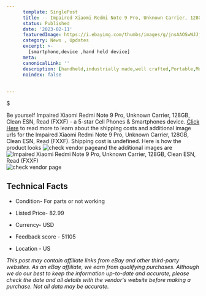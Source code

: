 ```yaml
---
      template: SinglePost
      title: -- Impaired Xiaomi Redmi Note 9 Pro, Unknown Carrier, 128GB, Clean ESN, Read (FXXF)
      status: Published
      date: '2023-02-11'
      featuredImage: https://i.ebayimg.com/thumbs/images/g/jnsAAOSwWJJj5EYh/s-l225.jpg
      category: News , Updates
      excerpt: >-
        [smartphone,device ,hand held device]
      meta:
      canonicalLink: ''
      description: [handheld,industrially made,well crafted,Portable,Mobile,Compact,Convenient,Lightweight,Maneuverable,Man-portable,Miniature,Carriable,Hand-held,Light,Holdable,Transportable,Mobile device,Pocket-sized,On-the-go,Wireless,Cordless,Compact size,Convenient size, smartphone,device ,hand held device]
      noindex: false
      
        
---
```

$

Be yourself Impaired Xiaomi Redmi Note 9 Pro, Unknown Carrier, 128GB, Clean ESN, Read (FXXF) - a 5-star Cell Phones & Smartphones device. [Click Here](https://www.ebay.com/itm/134442942884?hash=item1f4d6c81a4%3Ag%3AjnsAAOSwWJJj5EYh&mkevt=1&mkcid=1&mkrid=711-53200-19255-0&campid=%253CePNCampaignId%253E&customid=%253CreferenceId%253E&toolid=10049) to read more to learn about the shipping costs and additional image urls for the Impaired Xiaomi Redmi Note 9 Pro, Unknown Carrier, 128GB, Clean ESN, Read (FXXF). Shipping cost is undefined. Here is how the product looks ![check vendor page](https://i.ebayimg.com/thumbs/images/g/jnsAAOSwWJJj5EYh/s-l225.jpg)and the additional images are![Impaired Xiaomi Redmi Note 9 Pro, Unknown Carrier, 128GB, Clean ESN, Read (FXXF)](https://i.ebayimg.com/images/g/jnsAAOSwWJJj5EYh/s-l1200.jpg)![check vendor page](https://origin-galleryplus.ebayimg.com/ws/web/134442942884_2_0_1/225x225.jpg,https://origin-galleryplus.ebayimg.com/ws/web/134442942884_3_0_1/225x225.jpg,https://origin-galleryplus.ebayimg.com/ws/web/134442942884_4_0_1/225x225.jpg,https://origin-galleryplus.ebayimg.com/ws/web/134442942884_5_0_1/225x225.jpg)



 ## Technical Facts 



     
      

 - Condition- For parts or not working 


      

 - Listed Price- 82.99 


      

 - Currency- USD 


      

 - Feedback score - 51105 


      

 - Location - US 


      
      

 *_This post may contain affiliate links from eBay and other third-party websites. As an eBay affiliate, we earn from qualifying purchases. Although we do our best to keep the information up-to-date and accurate, please check the date and all details with the vendor's website before making a purchase. Not all data may be accurate._*






